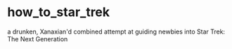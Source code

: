 # how_to_star_trek
a drunken, Xanaxian'd combined attempt at guiding newbies into Star Trek: The Next Generation
